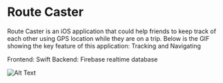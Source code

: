 # Route Caster

Route Caster is an iOS application that could help friends to keep track of each other using GPS location while they are on a trip. Below is the GIF showing the key feature of this application: Tracking and Navigating

Frontend: Swift
Backend: Firebase realtime database

![Alt Text](route-caster.gif)


